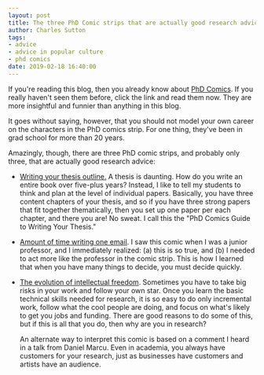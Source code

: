 ```yaml
---
layout: post
title: The three PhD Comic strips that are actually good research advice
author: Charles Sutton
tags:
- advice
- advice in popular culture
- phd comics
date: 2019-02-18 16:40:00
---
```


If you're reading this blog, then you already know about
[PhD Comics](http://phdcomics.com). If you really haven't
seen them before, click the link and read them now.
They are more insightful and funnier than anything
in this blog.

It goes without saying, however, that
you should not model your own career
on the characters in the PhD comics strip.
For one thing, they've been in grad school
for more than 20 years.

Amazingly, though, there are three PhD comic strips,
and probably only three,
that are actually good research advice:

* [Writing your thesis outline.](http://phdcomics.com/comics/archive.php?comicid=715)
A thesis is daunting. How do you write an entire
book over five-plus years? Instead, I like to tell my students
to think and plan at the level of individual papers. Basically,
you have three content chapters of your thesis, and
so if you have three strong papers that fit together
thematically, then you set up one paper per each chapter,
and there you are! No sweat.
I call
this the "PhD Comics Guide to Writing Your Thesis."

* [Amount of time writing one email](http://phdcomics.com/comics/archive.php?comicid=1047). I saw this comic
when I was a junior professor, and
I immediately realized: (a) this is so true,
and (b) I needed to act more like the professor
in the comic strip. This is how I learned
that when you have
many things to decide, you must decide quickly.

* [The evolution of intellectual freedom](http://phdcomics.com/comics/archive.php?comicid=1436).
Sometimes you have
to take big risks in your work
and follow your own star. Once you learn
the basic technical skills needed for research, it is so easy
to do only incremental work, follow what the cool people are doing, and focus on what's likely
to get you jobs and funding. There are good reasons to do
some of this, but if this is all that you do,
then why are you in research?

  An alternate way to interpret this comic is based on a
comment I heard in a talk from Daniel Marcu.
Even in academia, you always have customers for your research,
just as businesses have customers and artists have
an audience.
